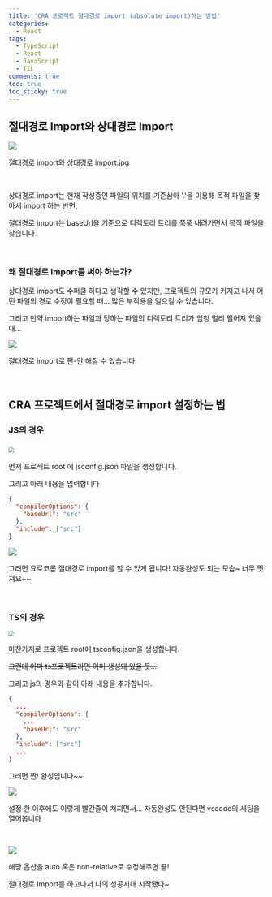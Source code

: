 ```yaml
---
title: 'CRA 프로젝트 절대경로 import (absolute import)하는 방법'
categories:
  - React
tags:
  - TypeScript
  - React
  - JavaScript
  - TIL
comments: true
toc: true
toc_sticky: true
---
```


## 절대경로 Import와 상대경로 Import

![](https://i.ibb.co/jhYQ5jd/2020-12-26-8-08-26.png)

절대경로 import와 상대경로 import.jpg

<br>

상대경로 import는 현재 작성중인 파일의 위치를 기준삼아 '.'을 이용해 목적 파일을 찾아서 import 하는 반면, 

절대경로 import는 baseUrl을 기준으로 디렉토리 트리를 쭉쭉 내려가면서 목적 파일을 찾습니다.

<br>

### 왜 절대경로 import를 써야 하는가?

상대경로 import도 수퍼쿨 하다고 생각할 수 있지만, 프로젝트의 규모가 커지고 나서 어떤 파일의 경로 수정이 필요할 때... 많은 부작용을 일으킬 수 있습니다.

그리고 만약 import하는 파일과 당하는 파일의 디렉토리 트리가 엄청 멀리 떨어져 있을때...

![](https://i.ibb.co/qJ0TqLf/image.jpg)

절대경로 import로 편-안 해질 수 있습니다.

<br>

## CRA 프로젝트에서 절대경로 import 설정하는 법

### JS의 경우

### <img src="https://i.ibb.co/k8nssvd/2020-12-26-8-25-46.png z" style="zoom:67%;" /> 

먼저 프로젝트 root 에 jsconfig.json 파일을 생성합니다.

그리고 아래 내용을 입력합니다

```json
{
  "compilerOptions": {
    "baseUrl": "src"
  },
  "include": ["src"]
}
```

![](https://i.ibb.co/N6B4WN9/2020-12-26-8-27-00.png)

그러면 요로코롬 절대경로 import를 할 수 있게 됩니다! 자동완성도 되는 모습~ 너무 멋져요~~



<br>

### TS의 경우

<img src="https://i.ibb.co/fCqhYWS/2020-12-26-8-34-10.png ㅋ" style="zoom:67%;" />

마찬가지로 프로젝트 root에 tsconfig.json을 생성합니다.

~~그런데 아마 ts프로젝트라면 이미 생성돼 있을 듯...~~

그리고 js의 경우와 같이 아래 내용을 추가합니다.

```json
{
  ...
  "compilerOptions": {
    ...
    "baseUrl": "src"
  },
  "include": ["src"]
  ...
}
```

그러면 짠! 완성입니다~~



![](https://i.ibb.co/YT55JT4/2020-12-26-8-37-50.png)

설정 한 이후에도 이렇게 빨간줄이 쳐지면서... 자동완성도 안된다면 vscode의 세팅을 열어봅니다



<br>

![](https://i.ibb.co/0FJLbHC/2020-12-26-8-39-35.png)

해당 옵션을 auto 혹은 non-relative로 수정해주면 끝!



절대경로 Import를 하고나서 나의 성공시대 시작됐다~




